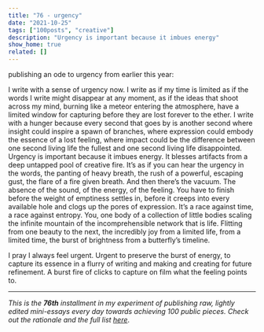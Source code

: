 ```yaml
---
title: "76 - urgency"
date: "2021-10-25"
tags: ["100posts", "creative"]
description: "Urgency is important because it imbues energy"
show_home: true
related: []
---
```


publishing an ode to urgency from earlier this year:

I write with a sense of urgency now. I write as if my time is limited as if the words I write might disappear at any moment, as if the ideas that shoot across my mind, burning like a meteor entering the atmosphere, have a limited window for capturing before they are lost forever to the ether. I write with a hunger because every second that goes by is another second where insight could inspire a spawn of branches, where expression could embody the essence of a lost feeling, where impact could be the difference between one second living life the fullest and one second living life disappointed. Urgency is important because it imbues energy. It blesses artifacts from a deep untapped pool of creative fire. It’s as if you can hear the urgency in the words, the panting of heavy breath, the rush of a powerful, escaping gust, the flare of a fire given breath. And then there’s the vacuum. The absence of the sound, of the energy, of the feeling. You have to finish before the weight of emptiness settles in, before it creeps into every available hole and clogs up the pores of expression. It’s a race against time, a race against entropy. You, one body of a collection of little bodies scaling the infinite mountain of the incomprehensible network that is life. Flitting from one beauty to the next, the incredibly joy from a limited life, from a limited time, the burst of brightness from a butterfly’s timeline.

I pray I always feel urgent. Urgent to preserve the burst of energy, to capture its essence in a flurry of writing and making and creating for future refinement. A burst fire of clicks to capture on film what the feeling points to.

---
*This is the **76th** installment in my experiment of publishing raw, lightly edited mini-essays every day towards achieving 100 public pieces. Check out the rationale and the full list [here](/experiments/100posts/)*.
